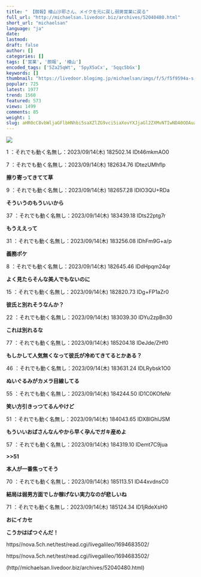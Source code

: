 ```yaml
---
title: " 【朗報】檜山沙耶さん、メイクを元に戻し弱男営業に戻る"
full_url: "http://michaelsan.livedoor.biz/archives/52040480.html"
short_url: "michaelsan"
language: "ja"
date: 
lastmod: 
draft: false
author: []
categories: []
tags: ['営業', '朗報', '檜山']
encoded_tags: ['5Za25qWt', '5pyX5aCx', '5qqc5bGx']
keywords: []
thumbnail: "https://livedoor.blogimg.jp/michaelsan/imgs/f/5/f5f9594a-s.jpg"
popular: 725
latest: 1977
trend: 1560
featured: 573
views: 1499
comments: 85
weight: 1
slug: aHR0cC8vbWljaGFlbHNhbi5saXZlZG9vci5iaXovYXJjaGl2ZXMvNTIwNDA0ODAuaHRtbA==
---
```


![](https://livedoor.blogimg.jp/michaelsan/imgs/f/5/f5f9594a-s.jpg)

<div><p>1 ：それでも動く名無し：2023/09/14(木) 182502.14 IDt46mkmAO0</p><p>7 ：それでも動く名無し：2023/09/14(木) 182634.76 IDtezUMhflp</p><b><p>擦り寄ってきてて草 </p></b><p>9 ：それでも動く名無し：2023/09/14(木) 182657.28 IDIO3QU+RDa</p><b><p>そういうのもういいから </p></b><p>37 ：それでも動く名無し：2023/09/14(木) 183439.18 IDts22ptg7r</p><b><p>もうええって </p></b><p>31 ：それでも動く名無し：2023/09/14(木) 183256.08 IDhFm9G+a/p</p><b><p>義務ポケ </p></b><p>8 ：それでも動く名無し：2023/09/14(木) 182645.46 IDdHpqm24qr</p><b><p>よく見たらそんな美人でもないのに </p></b><p>15 ：それでも動く名無し：2023/09/14(木) 182820.73 IDg+FP1aZr0</p><b><p>彼氏と別れそうなんか？ </p></b><p>22 ：それでも動く名無し：2023/09/14(木) 183039.30 IDYu2zpBn30</p><b><p>これは別れるな</p></b> <p>77 ：それでも動く名無し：2023/09/14(木) 185204.18 IDeJde/ZHf0</p><b><p><p>もしかして人気無くなって彼氏が冷めてきてるとかある？ </p></p></b><p>46 ：それでも動く名無し：2023/09/14(木) 183631.24 IDLRybsk1O0</p><b><p>ぬいぐるみがカメラ目線してる </p></b><p>55 ：それでも動く名無し：2023/09/14(木) 184244.50 ID1C0KOfeNr</p><b><p>笑い方引きっつてるんやけど </p></b><p>51 ：それでも動く名無し：2023/09/14(木) 184043.65 IDX8lGhIJSM</p><b><p>もういいおばさんなんやから早く孕んでガキ産めよ </p></b><p>57 ：それでも動く名無し：2023/09/14(木) 184319.10 IDemt7C9jua</p><p><b><p>>>51</p></b></p><p><b><p></p></b></p><b><p>本人が一番焦ってそう </p></b><p>70 ：それでも動く名無し：2023/09/14(木) 185113.51 ID44xvdnsC0</p><b><p>結局は弱男方面でしか稼げない実力なのが悲しいね </p></b><p>71 ：それでも動く名無し：2023/09/14(木) 185124.34 ID1jRdeXsH0</p><p><b><p>おにイカセ</p></b></p><p><b><p></p></b></p><b><p>こうかはばつぐんだ！ </p></b>https//nova.5ch.net/test/read.cgi/livegalileo/1694683502/<br clear='all'> <p id='a6850dc6aefc0d5bbff2bea180d92d89'> </p> <p id='a6850dc6aefc0d5bbff2bea180d92d89'> </p> <p class='alistcloud-container-6795'></p> <p>https//nova.5ch.net/test/read.cgi/livegalileo/1694683502/</p></div>

(http//michaelsan.livedoor.biz/archives/52040480.html)
